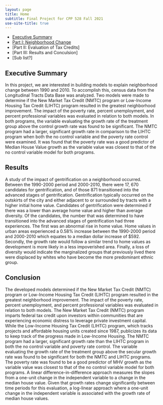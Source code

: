 ```yaml
---
layout: page
title: Home
subtitle: Final Project for CPP 528 Fall 2021
use-site-title: true
---
```


- [Executive Summary](https://github.com/R-Class/cpp-528-fall-2021-group-03/blob/main/exec.md)
- [Part I: Neighborhood Change](https://github.com/R-Class/cpp-528-fall-2021-group-03/blob/main/analysis/part_i.md)
- [Part II: Evaluation of Tax Credits]
- [Part III: Results and Conculsion]
 - [Sub list?]

## Executive Summary

In this project, we are interested in building models to explain neighborhood change between 1990 and 2010. To accomplish this, census data from the Longitudinal Tracts Data Base was analyzed. Two models were made to determine if the New Market Tax Credit (NMTC) program or  Low-Income Housing Tax Credit (LIHTC) program resulted in the greatest neighborhood improvement. The impact of the poverty rate, percent unemployment, and percent professional variables was evaluated in relation to both models. In both programs, the variable evaluating the growth rate of the treatment group above the control growth rate was found to be significant. The NMTC program had a larger, significant growth rate in comparison to the LIHTC program when both the no control variable and the poverty rate control were examined. It was found that the poverty rate was a good predictor of Median House Value growth as the variable value was closest to that of the no control variable model for both programs. 

## Results

A study of the impact of gentrification on a neighborhood occurred. Between the 1990-2000 period and 2000-2010, there were 17, 670 candidates for gentrification, and of those 871 transitioned into the advanced stages of gentrification. Gentrification typically occurred on the outskirts of the city and either adjacent to or surrounded by tracts with a higher initial home value. Candidates of gentrification were determined if there was a lower than average home value and higher than average diversity. Of the candidates, the number that was determined to have transitioned into the advanced stages of gentrification had three experiences. The first was an abnormal rise in home value. Home values in urban areas experienced a 0.58% increase between the 1990-2000 period and 2000-2010 which equates to a median dollar increase of $592. Secondly, the growth rate would follow a similar trend to home values as development is more likely in a less impoverished area. Finally, a loss of diversity would indicate the marginalized groups that previously lived there were displaced by whites who have become the more predominant ethnic group. 

## Conclusion

The developed models determined if the New Market Tax Credit (NMTC) program or  Low-Income Housing Tax Credit (LIHTC) program resulted in the greatest neighborhood improvement. The impact of the poverty rate, percent unemployment, and percent professional variables was evaluated in relation to both models. The New Market Tax Credit (NMTC) program imparts federal tax credit upon investors within communities that are experiencing economic distress to leverage private investment capital. While the Low-Income Housing Tax Credit (LIHTC) program, which tracks projects and affordable housing units created since 1987, publicizes its data to keep track of the progress made in Low-Income Housing. The NMTC program had a larger, significant growth rate than the LIHTC program in both the no control variable and poverty rate control. The variable evaluating the growth rate of the treatment group above the secular growth rate was found to be significant for both the NMTC and LIHTC programs. The poverty rate was found to be a good predictor of MHV growth as the variable value was closest to that of the no control variable model for both programs. A linear difference-in-difference approach measures the slopes from a one-unit change in the independent variable to a change in the median house value. Given that growth rates change significantly between time periods for this evaluation, a log-linear approach where a one-unit change in the independent variable is associated with the growth rate of median house values.
